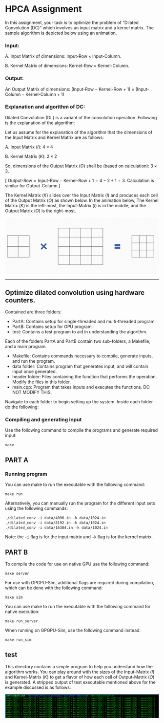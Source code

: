 # HPCA Assignment
In this assignment, your task is to optimize the problem of “Dilated Convolution (DC)” which involves an input matrix and a kernel matrix. The sample algorithm is depicted below using an animation.

### Input:  

A. Input Matrix of dimensions: $\text{Input-Row} \times \text{Input-Column}$.

B. Kernel Matrix of dimensions: $\text{Kernel-Row} \times \text{Kernel-Column}$. 

### Output:  

An Output Matrix of dimensions: $(\text{Input-Row}-\text{Kernel-Row}+1)  \times (\text{Input-Column} - \text{Kernel-Column} +1)$ 

### Explanation and algorithm of DC: 

Dilated Convolution (DL) is a variant of the convolution operation. Following is the explanation of the algorithm: 

Let us assume for the explanation of the algorithm that the dimensions of the Input Matrix and Kernel Matrix are as follows: 

A. Input Matrix $(I)$: $4\times4$

B. Kernel Matrix $(K)$: $2\times2$ 

So, dimensions of the Output Matrix $(O)$ shall be (based on calculation): $3\times3$. 

[ $\text{Output-Row} = \text{Input-Row} - \text{Kernel-Row} + 1 = 4 - 2 + 1 = 3$. Calculation is similar for $\text{Output-Column}$.] 

The Kernel Matrix $(K)$ slides over the Input Matrix $(I)$ and produces each cell of the Output Matrix $(O)$ as shown below. In the animation below, The Kernel Matrix $(K)$ is the left-most, the Input-Matrix $(I)$ is in the middle, and the Output Matrix $(O)$ is the right-most.

![Algorithm Animation](./docs/Dilated_convolution.gif)

---

## Optimize dilated convolution using hardware counters.
Contained are three folders:
* PartA: Contains setup for single-threaded and multi-threaded program.
* PartB: Contains setup for GPU program.
* test: Contains a test program to aid in understanding the algorithm.

Each of the folders PartA and PartB contain two sub-folders, a Makefile, and a main program.
* Makefile: Contains commands necessary to compile, generate inputs, and run the program.
* data folder: Contains program that generates input, and will contain input once generated.
* header folder: Files containing the function that performs the operation. Modify the files in this folder.
* main.cpp: Program that takes inputs and executes the functions. DO NOT MODIFY THIS.

Navigate to each folder to begin setting up the system.
Inside each folder do the following:
### Compiling and generating input
Use the following command to compile the programs and generate required input:
```
make
```
## PART A
### Running program
You can use make to run the executable with the following command:
```
make run
```
Alternatively, you can manually run the program for the different input sets using the following commands:
```
./dilated_conv -i data/4096.in -k data/1024.in
./dilated_conv -i data/8192.in -k data/1024.in
./dilated_conv -i data/16384.in -k data/1024.in
```
Note: the `-i` flag is for the input matrix and `-k` flag is for the kernel matrix.
## PART B
To compile the code for use on native GPU use the following command:
```
make server
```
For use with GPGPU-Sim, additional flags are required during compilation, which can be done with the following command:
```
make sim
```

You can use make to run the executable with the following command for native execution:
```
make run_server
```
When running on GPGPU-Sim, use the following command instead:
```
make run_sim
```

## test

This directory contains a simple program to help you understand how the algorithm works. You can play around with the sizes of the Input-Matrix $(I)$ and Kernel-Matrix $(K)$ to get a flavor of how each cell of Output-Matrix $(O)$ is generated. A stripped output of test executable mentioned above for the example discussed is as follows:

![test_example_output](./docs/test_example.png)